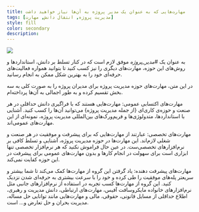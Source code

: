```yaml
---
title: مهارت‌هایی که به عنوان یک مدیر پروژه به آن‌ها نیاز خواهید داشت
tags: [مدیریت پروژه, انتقال دانش, مهارت]
style: fill
color: secondary
description:
---
```

![](https://fa.ahmadi.pm/assets/imgpsts/marketing-campaign-learning.jpg)

به عنوان یک *#مدیر_پروژه* موفق لازم است که در کنار تسلط بر دانش، استانداردها و روش‌های این حوزه، مهارت‌های دیگری را نیز کسب کنید تا بتوانید همواره فعالیت‌های حرفه‌ای خود را به بهترین شکل ممکن به انجام رسانید.

در این متن، مهارت‌های حوزه مدیریت پروژه برای مدیران پروژه را به صورت کلی به سه بخش تقسیم کرده و به طور اجمالی به آن‌ها پرداخته‌ام.

مهارت‌های اکتسابی عمومی: مهارت‌هایی هستند که با فراگیری دانش حداقلی در هر صنعت و حوزه‌ی کاری‌ای {از جمله مدیریت پروژه} می‌توانید آن‌ها را کسب کنید. آشنایی با استانداردها، متدولوژی‌ها و فریم‌ورک‌های بین‌المللی مدیریت پروژه، نمونه‌ای از این مهارت‌های عمومی‌اند.

مهارت‌های تخصصی: عبارتند از مهارت‌هایی که برای پیشرفت و موفقیت در هر صنعت و شغلی لازم‌اند. این مهارت‌ها در حوزه مدیریت پروژه، آشنایی و تسلط کافی بر نرم‌افزارهای تخصصی‌ست. در عین حال فراموش نکنید که هر نرم‌افزار تخصصی تنها ابزاری است برای سهولت در انجام کارها و بدون مهارت‌های عمومی برای پیشرفت در این حوزه کفایت نمی‌کند.

مهارت‌های پیشرفت دهنده: یاد گرفتن این گروه از مهارت‌ها کمک می‌کند تا شما بیشتر و سریعتر پله‌های موفقیت را طی کرده و خود را با سرعت بیشتری به حرفه‌ای شدن نزدیک کنید. این گروه از مهارت‌ها کسب تجربه در استفاده از نرم‌افزارهای جانبی مثل نرم‌افزارهای خانواده مایکروسافت آفیس، مهارت‌های ارتباطی، دانش مدیریت و رهبری، اطلاع حداقلی از مسایل قانونی، حقوقی، مالی و مهارت‌هایی مانند توانایی حل مساله، مدیریت بحران و حل تعارض و... است.
